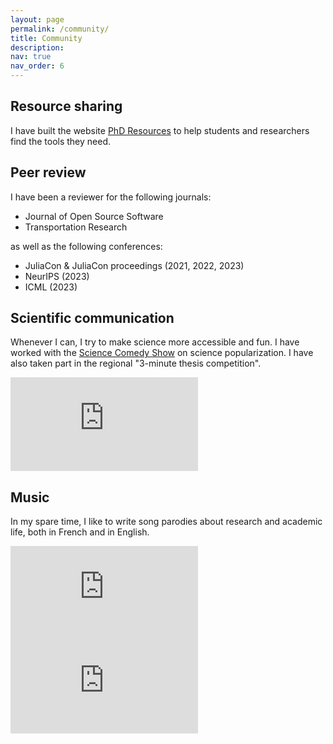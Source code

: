 ```yaml
---
layout: page
permalink: /community/
title: Community
description:
nav: true
nav_order: 6
---
```


## Resource sharing

I have built the website [PhD Resources](https://phd-resources.github.io/) to help students and researchers find the tools they need.

## Peer review

I have been a reviewer for the following journals:

- Journal of Open Source Software
- Transportation Research

as well as the following conferences:

- JuliaCon & JuliaCon proceedings (2021, 2022, 2023)
- NeurIPS (2023)
- ICML (2023)

## Scientific communication

Whenever I can, I try to make science more accessible and fun.
I have worked with the [Science Comedy Show](https://sciencecomedyshow.com/) on science popularization.
I have also taken part in the regional "3-minute thesis competition".

<iframe src="https://www.youtube.com/embed/RZcCpf8IHGo?si=qo-51l2dLL54UBFS" title="YouTube video player" frameborder="0" allow="accelerometer; autoplay; clipboard-write; encrypted-media; gyroscope; picture-in-picture; web-share" allowfullscreen></iframe>

## Music

In my spare time, I like to write song parodies about research and academic life, both in French and in English.

<iframe src="https://www.youtube.com/embed/THh5F7TlHY8?si=s67dychpTnGt2aN7" title="YouTube video player" frameborder="0" allow="accelerometer; autoplay; clipboard-write; encrypted-media; gyroscope; picture-in-picture; web-share" allowfullscreen></iframe>

<iframe src="https://www.youtube.com/embed/jE83YERuwFQ?si=bk17JNOFcupa457X" title="YouTube video player" frameborder="0" allow="accelerometer; autoplay; clipboard-write; encrypted-media; gyroscope; picture-in-picture; web-share" allowfullscreen></iframe>
